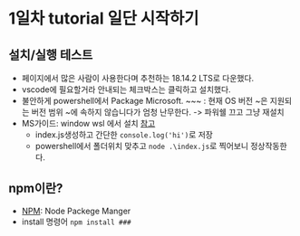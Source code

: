 # 1일차 tutorial 일단 시작하기
## 설치/실행 테스트
- 페이지에서 많은 사람이 사용한다며 추천하는 18.14.2 LTS로 다운했다.
- vscode에 필요할거라 안내되는 체크박스는 클릭하고 설치했다.
- 불안하게 powershell에서 Package Microsoft. ~~~ : 현재 OS 버전 ~은 지원되는 버전 범위 ~에 속하지 않습니다가 엄청 난무한다. -> 파워쉘 끄고 그냥 재설치
- MS가이드: window wsl 에서 설치 [참고](https://learn.microsoft.com/ko-kr/windows/dev-environment/javascript/nodejs-on-windows)
    - index.js생성하고 간단한 `console.log('hi')`로 저장
    - powershell에서 폴더위치 맞추고 `node .\index.js`로 찍어보니 정상작동한다.

## npm이란?
- [NPM](https://www.npmjs.com/): Node Packege Manger
- install 명령어 `npm install ###`